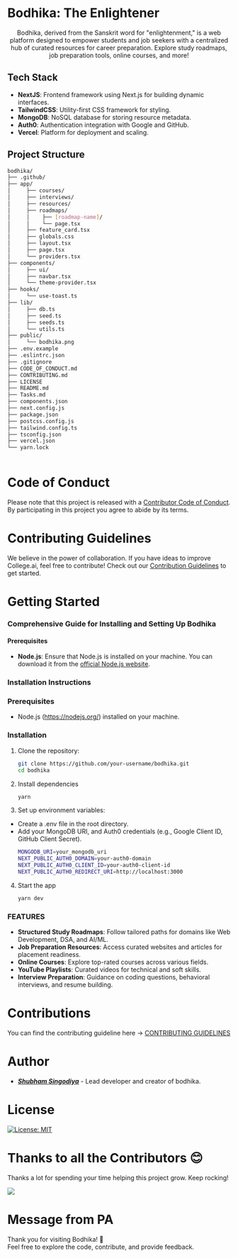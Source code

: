 # Bodhika: The Enlightener

<div align="center">Bodhika, derived from the Sanskrit word for "enlightenment," is a web platform designed to empower students and job seekers with a centralized hub of curated resources for career preparation. Explore study roadmaps, job preparation tools, online courses, and more!</div>

## Tech Stack

- **NextJS**: Frontend framework using Next.js for building dynamic interfaces.
- **TailwindCSS**: Utility-first CSS framework for styling.
- **MongoDB**: NoSQL database for storing resource metadata.
- **Auth0**: Authentication integration with Google and GitHub.
- **Vercel**: Platform for deployment and scaling.

## Project Structure

```bash
bodhika/
├── .github/             
├── app/                    
│     ├── courses/
│     ├── interviews/
│     ├── resources/
│     ├── roadmaps/          
│     │    ├── [roadmap-name]/
│     │    └── page.tsx 
│     ├── feature_card.tsx
│     ├── globals.css
│     ├── layout.tsx
│     ├── page.tsx   
│     └── providers.tsx                   
├── components/
│     ├── ui/
│     ├── navbar.tsx
│     └── theme-provider.tsx         
├── hooks/
│     └── use-toast.ts          
├── lib/ 
│     ├── db.ts
│     ├── seed.ts
│     ├── seeds.ts
│     └── utils.ts 
├── public/
│     └── bodhika.png                          
├── .env.example                      
├── .eslintrc.json             
├── .gitignore                                 
├── CODE_OF_CONDUCT.md                         
├── CONTRIBUTING.md   
├── LICENSE            
├── README.md                
├── Tasks.md              
├── components.json                             
├── next.config.js
├── package.json 
├── postcss.config.js  
├── tailwind.config.ts  
├── tsconfig.json  
├── vercel.json                
└── yarn.lock             
          

````

# Code of Conduct

Please note that this project is released with a [Contributor Code of Conduct](CODE_OF_CONDUCT.md). By participating in this project you agree to abide by its terms.

# Contributing Guidelines

We believe in the power of collaboration. If you have ideas to improve College.ai, feel free to contribute! Check out our [Contribution Guidelines](CONTRIBUTING.md) to get started.

# Getting Started

### Comprehensive Guide for Installing and Setting Up Bodhika

#### Prerequisites
- **Node.js**: Ensure that Node.js is installed on your machine. You can download it from the [official Node.js website](https://nodejs.org/).

### Installation Instructions


### Prerequisites

- Node.js (https://nodejs.org/) installed on your machine.

### Installation

1. Clone the repository:
   ```bash
   git clone https://github.com/your-username/bodhika.git
   cd bodhika
   ```
2. Install dependencies
   ```bash
   yarn
   ```
3. Set up environment variables:
 - Create a .env file in the root directory.
- Add your MongoDB URI, and Auth0 credentials (e.g., Google Client ID, GitHub Client Secret).
   ```bash
   MONGODB_URI=your_mongodb_uri
   NEXT_PUBLIC_AUTH0_DOMAIN=your-auth0-domain
   NEXT_PUBLIC_AUTH0_CLIENT_ID=your-auth0-client-id
   NEXT_PUBLIC_AUTH0_REDIRECT_URI=http://localhost:3000
   ```
4. Start the app
   ```bash
   yarn dev
   ```

### FEATURES

- **Structured Study Roadmaps**: Follow tailored paths for domains like Web Development, DSA, and AI/ML.
- **Job Preparation Resources**: Access curated websites and articles for placement readiness.
- **Online Courses**: Explore top-rated courses across various fields.
- **YouTube Playlists**: Curated videos for technical and soft skills.
- **Interview Preparation**: Guidance on coding questions, behavioral interviews, and resume building.

# Contributions

You can find the contributing guideline here -> [CONTRIBUTING GUIDELINES](CONTRIBUTING.md)

# Author

- [**_Shubham Singodiya_**](https://shubham-s-socials.vercel.app/) - Lead developer and creator of bodhika.

# License

[![License: MIT](https://img.shields.io/badge/License-MIT-yellow.svg)](https://opensource.org/licenses/MIT)

# Thanks to all the Contributors 😊

Thanks a lot for spending your time helping this project grow. Keep rocking!

<a href="https://github.com/singodiyashubham87/bodhika/graphs/contributors">
  <img src="https://contrib.rocks/image?repo=singodiyashubham87/bodhika" />
</a>

# Message from PA

Thank you for visiting Bodhika! 💝
</br>Feel free to explore the code, contribute, and provide feedback.

